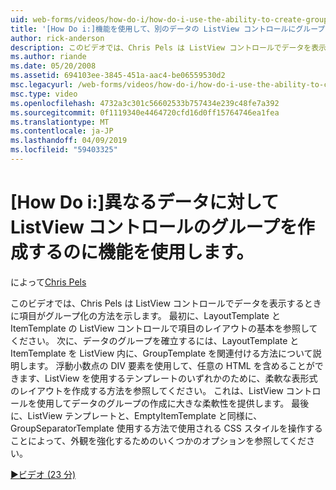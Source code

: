 ```yaml
---
uid: web-forms/videos/how-do-i/how-do-i-use-the-ability-to-create-groups-with-the-listview-control-for-different-data
title: '[How Do i:]機能を使用して、別のデータの ListView コントロールにグループを作成する |Microsoft Docs'
author: rick-anderson
description: このビデオでは、Chris Pels は ListView コントロールでデータを表示するときに項目がグループ化の方法を示します。 最初に、ListView の制御で項目のレイアウトの基本を参照してください.
ms.author: riande
ms.date: 05/20/2008
ms.assetid: 694103ee-3845-451a-aac4-be06559530d2
msc.legacyurl: /web-forms/videos/how-do-i/how-do-i-use-the-ability-to-create-groups-with-the-listview-control-for-different-data
msc.type: video
ms.openlocfilehash: 4732a3c301c56602533b757434e239c48fe7a392
ms.sourcegitcommit: 0f1119340e4464720cfd16d0ff15764746ea1fea
ms.translationtype: MT
ms.contentlocale: ja-JP
ms.lasthandoff: 04/09/2019
ms.locfileid: "59403325"
---
```

# <a name="how-do-i-use-the-ability-to-create-groups-with-the-listview-control-for-different-data"></a>[How Do i:]異なるデータに対して ListView コントロールのグループを作成するのに機能を使用します。

によって[Chris Pels](https://twitter.com/chrispels)

このビデオでは、Chris Pels は ListView コントロールでデータを表示するときに項目がグループ化の方法を示します。 最初に、LayoutTemplate と ItemTemplate の ListView コントロールで項目のレイアウトの基本を参照してください。 次に、データのグループを確立するには、LayoutTemplate と ItemTemplate を ListView 内に、GroupTemplate を関連付ける方法について説明します。 浮動小数点の DIV 要素を使用して、任意の HTML を含めることができます、ListView を使用するテンプレートのいずれかのために、柔軟な表形式のレイアウトを作成する方法を参照してください。 これは、ListView コントロールを使用してデータのグループの作成に大きな柔軟性を提供します。 最後に、ListView テンプレートと、EmptyItemTemplate と同様に、GroupSeparatorTemplate 使用する方法で使用される CSS スタイルを操作することによって、外観を強化するためのいくつかのオプションを参照してください。

[&#9654;ビデオ (23 分)](https://channel9.msdn.com/Blogs/ASP-NET-Site-Videos/how-do-i-use-the-ability-to-create-groups-with-the-listview-control-for-different-data)
